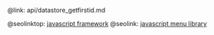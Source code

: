 @link: api/datastore_getfirstid.md

@seolinktop: [javascript framework](https://webix.com)
@seolink: [javascript menu library](https://webix.com/widget/menu/)